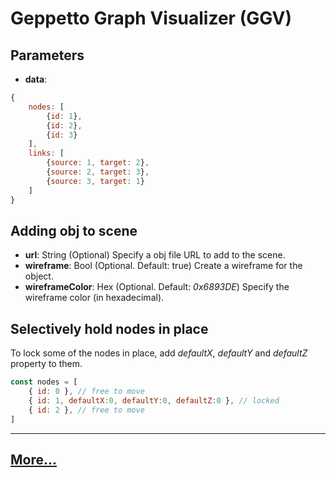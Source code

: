 # Geppetto Graph Visualizer (GGV)

## Parameters

- **data**:

```javascript
{
    nodes: [
        {id: 1},
        {id: 2},
        {id: 3}
    ],
    links: [
        {source: 1, target: 2},
        {source: 2, target: 3},
        {source: 3, target: 1}
    ]
}
```

## Adding obj to scene

- **url**: String (Optional)
    Specify a obj file URL to add to the scene.
- **wireframe**: Bool (Optional. Default: true)
    Create a wireframe for the object.
- **wireframeColor**: Hex (Optional. Default: *0x6893DE*)
    Specify the wireframe color (in hexadecimal).

## Selectively hold nodes in place

To lock some of the nodes in place, add *defaultX*, *defaultY* and *defaultZ* property to them.

```javascript
const nodes = [
    { id: 0 }, // free to move
    { id: 1, defaultX:0, defaultY:0, defaultZ:0 }, // locked
    { id: 2 }, // free to move
]
```

---

## [More...](https://github.com/vasturiano/react-force-graph/blob/master/README.md)
